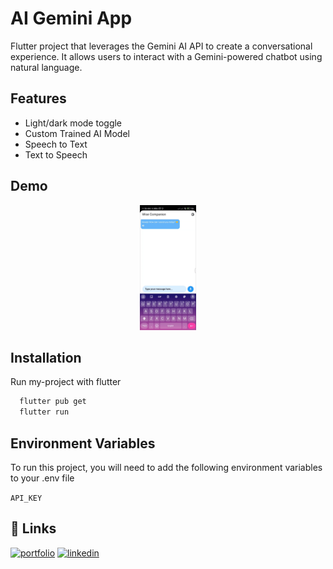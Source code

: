 
# AI Gemini App

Flutter project that leverages the Gemini AI API to create a conversational experience. It allows users to interact with a Gemini-powered chatbot using natural language.


## Features
- Light/dark mode toggle
- Custom Trained AI Model
- Speech to Text
- Text to Speech


## Demo
<div style="text-align: center;">
  <img src="assets/demo.gif" alt="Gemini AI Chat App Demo" style="max-width: 300px; max-height: 200px; width: auto; height: auto; display: inline-block;">
</div>


## Installation

Run my-project with flutter

```bash
  flutter pub get
  flutter run
```
    
## Environment Variables

To run this project, you will need to add the following environment variables to your .env file

`API_KEY`
## 🔗 Links
[![portfolio](https://img.shields.io/badge/my_portfolio-000?style=for-the-badge&logo=ko-fi&logoColor=white)](https://alihamza0173.github.io/)
[![linkedin](https://img.shields.io/badge/linkedin-0A66C2?style=for-the-badge&logo=linkedin&logoColor=white)](https://linkedin.com/in/ali-hamza-5b3085260)

